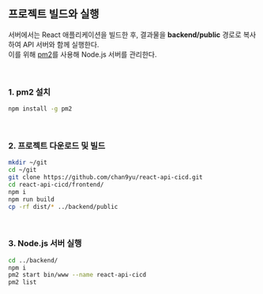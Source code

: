 ## 프로젝트 빌드와 실행

서버에서는 React 애플리케이션을 빌드한 후, 결과물을 **backend/public** 경로로 복사하여 API 서버와 함께 실행한다.
<br />
이를 위해 [pm2](https://pm2.keymetrics.io/)를 사용해 Node.js 서버를 관리한다.

<br />

### 1. pm2 설치

```bash
npm install -g pm2
```

<br />

### 2. 프로젝트 다운로드 및 빌드

```bash
mkdir ~/git
cd ~/git
git clone https://github.com/chan9yu/react-api-cicd.git
cd react-api-cicd/frontend/
npm i
npm run build
cp -rf dist/* ../backend/public
```

<br />

### 3. Node.js 서버 실행

```bash
cd ../backend/
npm i
pm2 start bin/www --name react-api-cicd
pm2 list
```
